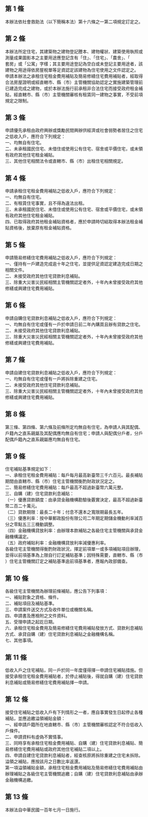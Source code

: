 第 1 條
-------
本辦法依社會救助法（以下簡稱本法）第十六條之一第二項規定訂定之。

第 2 條
-------
本辦法所定住宅，其建築物之建物登記謄本、建物權狀、建築使用執照或  
測量成果圖影本之主要用途應登記含有「住」、「住宅」、「農舍」、「  
套房」或「公寓」字樣；其主要用途登記為空白或未登記主要用途者，該  
建物之用途得依房屋稅單等足資認定該建物為住宅使用之文件認定之。  
申請本辦法之承租住宅租金費用補貼及簡易修繕住宅費用補貼者，經取得  
合法房屋證明或經直轄市、縣（市）主管機關協助認定之實施建築管理前  
已建造完成之建物，或於本辦法施行前承租非合法住宅而接受政府租金補  
貼，經直轄市、縣（市）主管機關審核有租賃同一建物之事實，不受前項  
規定之限制。

第 3 條
-------
申請優先承租由政府興辦或獎勵民間興辦供經濟或社會弱勢者居住之住宅  
之低收入戶，應符合下列規定：  
一、均無自有住宅。  
二、未承租國民住宅、未借住或使用公有住宅、宿舍或平價住宅，或未領  
    有政府其他住宅租金補貼。  
三、其他住宅相關法令或直轄市、縣（市）出租住宅相關規定。

第 4 條
-------
申請承租住宅租金費用補貼之低收入戶，應符合下列規定：  
一、均無自有住宅。  
二、有租賃住宅事實，且不得為違法出租。  
三、未承租國民住宅、未借住或使用公有住宅、宿舍或平價住宅，或未領  
    有政府其他住宅租金補貼。  
四、已取得政府其他租金補貼資格者，應於申請時切結取得本辦法租金補  
    貼資格後，放棄原有租金補貼資格。

第 5 條
-------
申請簡易修繕住宅費用補貼之低收入戶，應符合下列規定：  
一、僅持有一戶建造完成逾十年之住宅，並提供足資認定建造完成日期之  
    相關文件。  
二、未接受政府其他住宅貸款利息補貼。  
三、除重大災害災民經相關主管機關認定者外，十年內未曾接受政府其他  
    修繕或興建住宅費用補貼。

第 6 條
-------
申請自購住宅貸款利息補貼之低收入戶，應符合下列規定：  
一、均無自有住宅或僅有一戶於申請日前二年內購買且辦有貸款之住宅。  
二、未接受政府其他住宅貸款利息補貼。  
三、除重大災害災民經相關主管機關認定者外，十年內未曾接受政府其他  
    修繕或興建住宅費用補貼。

第 7 條
-------
申請自建住宅貸款利息補貼之低收入戶，應符合下列規定：  
一、均無自有住宅或僅有一戶將拆除重建之住宅。  
二、未接受政府其他住宅貸款利息補貼。  
三、除重大災害災民經相關主管機關認定者外，十年內未曾接受政府其他  
    修繕或興建住宅費用補貼。

第 8 條
-------
第三條、第四條、第六條及前條所定均無自有住宅，為申請人與其配偶、  
戶籍內之直系親屬及其配偶應均無自有住宅；申請人與配偶分戶者，分戶  
配偶戶籍內之直系親屬應均無自有住宅。

第 9 條
-------
住宅補貼基準規定如下：  
一、承租住宅租金費用補貼：每戶每月最高新臺幣三千六百元。最長補貼  
    期間由直轄市、縣（市）住宅主管機關衡酌財政狀況定之。  
二、簡易修繕住宅費用補貼：每戶最高不超過新臺幣六萬元整。  
三、自購（建）住宅貸款利息補貼：  
（一）優惠貸款額度：由承貸金融機構勘驗後覈實決定，最高不超過新臺  
      幣二百二十萬元。  
（二）貸款期限：最長二十年；付息不還本之寬限期最長五年。  
（三）優惠利率：按中華郵政股份有限公司二年期定期儲金機動利率減百  
      分之零點五三三機動調整。  
（四）金融機構貸放利率：由辦理本款補貼之各級住宅主管機關與承貸金  
      融機構議定。  
（五）政府補貼利率：金融機構貸放利率減優惠利率。  
各級住宅主管機關得衡酌財政狀況，擇定前項單一或多項補貼項目辦理，  
並得以前項基準為上限自行訂定補貼基準；因特殊需要，直轄市、縣（市  
）住宅主管機關訂定之補貼基準逾前項基準者，應報內政部備查。

第 10 條
--------
各級住宅主管機關為辦理前條補貼，應公告下列事項：  
一、補貼對象之資格、條件。  
二、補貼項目及補貼基準。  
三、申請案件送交方式及收件單位或機關名稱。  
四、申請書及應檢附之文件資料。  
五、受理申請之起訖日期。  
六、承租住宅租金費用及簡易修繕住宅費用補貼發放方式、貸款利息補貼  
    方式、承貸自購（建）住宅貸款利息補貼之金融機構名稱。  
七、其他事項。

第 11 條
--------
低收入戶之住宅補貼，同一戶於同一年度僅得擇一申請住宅補貼措施。但  
接受承租住宅租金費用補貼者，於停止補貼後，得就自購（建）住宅貸款  
利息補貼或簡易修繕住宅費用補貼擇一申請。

第 12 條
--------
接受住宅補貼之低收入戶有下列情形之一者，應自事實發生日起停止各種  
補貼，並應追繳溢領補貼金額：  
一、經申請戶籍所在地直轄市、縣（市）主管機關審核認定不符合低收入  
    戶條件。  
二、申請資料有虛偽不實情事。  
三、同時享有承租住宅租金費用補貼、自購（建）住宅貸款利息補貼、簡  
    易修繕住宅費用補貼或政府其他住宅補貼二項以上。  
四、申請自建住宅貸款利息補貼者，經查核原將拆除重建之住宅未拆除。  
溢領之補貼，應按該月之日數比率返還。  
第一項溢領補貼金額，承租住宅租金費用補貼及簡易修繕住宅費用補貼由  
辦理補貼之各級住宅主管機關追繳；自購（建）住宅貸款利息補貼由承辦  
金融機構追繳。

第 13 條
--------
本辦法自中華民國一百年七月一日施行。

